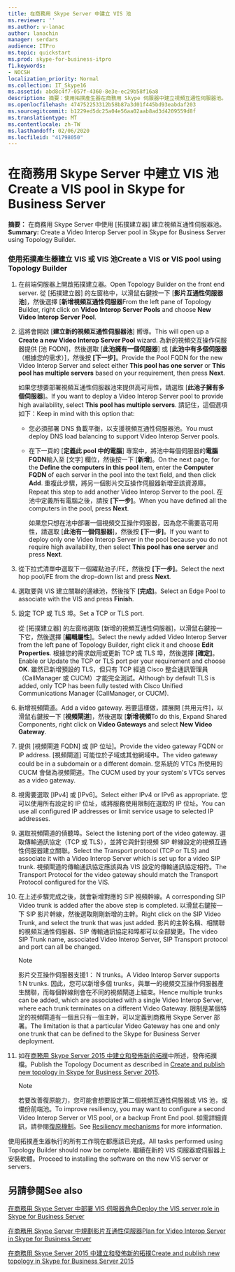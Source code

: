 ```yaml
---
title: 在商務用 Skype Server 中建立 VIS 池
ms.reviewer: ''
ms.author: v-lanac
author: lanachin
manager: serdars
audience: ITPro
ms.topic: quickstart
ms.prod: skype-for-business-itpro
f1.keywords:
- NOCSH
localization_priority: Normal
ms.collection: IT_Skype16
ms.assetid: abd8c4f7-057f-4360-8e3e-ec29b58f16a8
description: 摘要：使用拓撲產生器在商務用 Skype 伺服器中建立視頻互通性伺服器池。
ms.openlocfilehash: 474752253312b58b87a3d01f445bd93eabdaf203
ms.sourcegitcommit: b1229ed5dc25a04e56aa02aab8ad3d4209559d8f
ms.translationtype: MT
ms.contentlocale: zh-TW
ms.lasthandoff: 02/06/2020
ms.locfileid: "41798050"
---
```

# <a name="create-a-vis-pool-in-skype-for-business-server"></a><span data-ttu-id="016ea-103">在商務用 Skype Server 中建立 VIS 池</span><span class="sxs-lookup"><span data-stu-id="016ea-103">Create a VIS pool in Skype for Business Server</span></span>
 
<span data-ttu-id="016ea-104">**摘要：** 在商務用 Skype Server 中使用 [拓撲建立器] 建立視頻互通性伺服器池。</span><span class="sxs-lookup"><span data-stu-id="016ea-104">**Summary:** Create a Video Interop Server pool in Skype for Business Server using Topology Builder.</span></span>
  
### <a name="create-a-vis-or-vis-pool-using-topology-builder"></a><span data-ttu-id="016ea-105">使用拓撲產生器建立 VIS 或 VIS 池</span><span class="sxs-lookup"><span data-stu-id="016ea-105">Create a VIS or VIS pool using Topology Builder</span></span>

1. <span data-ttu-id="016ea-106">在前端伺服器上開啟拓撲建立器。</span><span class="sxs-lookup"><span data-stu-id="016ea-106">Open Topology Builder on the front end server.</span></span> <span data-ttu-id="016ea-107">從 [拓撲建立器] 的左窗格中，以滑鼠右鍵按一下 [**影片互通性伺服器池**]，然後選擇 [**新增視頻互通性伺服器**</span><span class="sxs-lookup"><span data-stu-id="016ea-107">From the left pane of Topology Builder, right click on **Video Interop Server Pools** and choose **New Video Interop Server Pool**.</span></span> 
    
2. <span data-ttu-id="016ea-108">這將會開啟 [**建立新的視頻互通性伺服器池**] 嚮導。</span><span class="sxs-lookup"><span data-stu-id="016ea-108">This will open up a **Create a new Video Interop Server Pool** wizard.</span></span> <span data-ttu-id="016ea-109">為新的視頻交互操作伺服器提供 [池 FQDN]，然後選取 [**此池擁有一個伺服器**] 或 [**此池中有多個伺服器**（根據您的需求）]，然後按 **[下一步]**。</span><span class="sxs-lookup"><span data-stu-id="016ea-109">Provide the Pool FQDN for the new Video Interop Server and select either **This pool has one server** or **This pool has multiple servers** based on your requirement, then press **Next**.</span></span>
    
    <span data-ttu-id="016ea-110">如果您想要部署視頻互通性伺服器池來提供高可用性，請選取 [**此池子擁有多個伺服器**]。</span><span class="sxs-lookup"><span data-stu-id="016ea-110">If you want to deploy a Video Interop Server pool to provide high availability, select **This pool has multiple servers**.</span></span> <span data-ttu-id="016ea-111">請記住，這個選項如下：</span><span class="sxs-lookup"><span data-stu-id="016ea-111">Keep in mind with this option that:</span></span> 
    
    - <span data-ttu-id="016ea-112">您必須部署 DNS 負載平衡，以支援視頻互通性伺服器池。</span><span class="sxs-lookup"><span data-stu-id="016ea-112">You must deploy DNS load balancing to support Video Interop Server pools.</span></span> 
    
   - <span data-ttu-id="016ea-113">在下一頁的 [**定義此 pool 中的電腦**] 專案中，將池中每個伺服器的**電腦 FQDN**輸入至 [文字] 欄位，然後按一下 [**新增**]。</span><span class="sxs-lookup"><span data-stu-id="016ea-113">On the next page, for the **Define the computers in this pool** item, enter the **Computer FQDN** of each server in the pool into the text field, and then click **Add**.</span></span> <span data-ttu-id="016ea-114">重複此步驟，將另一個影片交互操作伺服器新增至該資源庫。</span><span class="sxs-lookup"><span data-stu-id="016ea-114">Repeat this step to add another Video Interop Server to the pool.</span></span> <span data-ttu-id="016ea-115">在池中定義所有電腦之後，請按 **[下一步]**。</span><span class="sxs-lookup"><span data-stu-id="016ea-115">When you have defined all the computers in the pool, press **Next**.</span></span>
    
     <span data-ttu-id="016ea-116">如果您只想在池中部署一個視頻交互操作伺服器，因為您不需要高可用性，請選取 [**此池有一個伺服器**]，然後按 **[下一步]**。</span><span class="sxs-lookup"><span data-stu-id="016ea-116">If you want to deploy only one Video Interop Server in the pool because you do not require high availability, then select **This pool has one server** and press **Next**.</span></span>
    
3. <span data-ttu-id="016ea-117">從下拉式清單中選取下一個躍點池子/FE，然後按 **[下一步]**。</span><span class="sxs-lookup"><span data-stu-id="016ea-117">Select the next hop pool/FE from the drop-down list and press **Next**.</span></span>
    
4. <span data-ttu-id="016ea-118">選取要與 VIS 建立關聯的邊緣池，然後按下 **[完成]**。</span><span class="sxs-lookup"><span data-stu-id="016ea-118">Select an Edge Pool to associate with the VIS and press **Finish**.</span></span>
    
5. <span data-ttu-id="016ea-119">設定 TCP 或 TLS 埠。</span><span class="sxs-lookup"><span data-stu-id="016ea-119">Set a TCP or TLS port.</span></span>
    
    <span data-ttu-id="016ea-120">從 [拓撲建立器] 的左窗格選取 [新增的視頻互通性伺服器]，以滑鼠右鍵按一下它，然後選擇 [**編輯屬性**]。</span><span class="sxs-lookup"><span data-stu-id="016ea-120">Select the newly added Video Interop Server from the left pane of Topology Builder, right click it and choose **Edit Properties**.</span></span> <span data-ttu-id="016ea-121">根據您的需求啟用或更新 TCP 或 TLS 埠，然後選擇 **[確定]**。</span><span class="sxs-lookup"><span data-stu-id="016ea-121">Enable or Update the TCP or TLS port per your requirement and choose **OK**.</span></span> <span data-ttu-id="016ea-122">雖然已新增預設的 TLS，但只有 TCP 經過 Cisco 整合通訊管理員（CallManager 或 CUCM）才能完全測試。</span><span class="sxs-lookup"><span data-stu-id="016ea-122">Although by default TLS is added, only TCP has been fully tested with Cisco Unified Communications Manager (CallManager, or CUCM).</span></span>
    
6. <span data-ttu-id="016ea-123">新增視頻閘道。</span><span class="sxs-lookup"><span data-stu-id="016ea-123">Add a video gateway.</span></span> <span data-ttu-id="016ea-124">若要這樣做，請展開 [共用元件]，以滑鼠右鍵按一下 [**視頻閘道**]，然後選取 [**新增視頻**</span><span class="sxs-lookup"><span data-stu-id="016ea-124">To do this, Expand Shared Components, right click on **Video Gateways** and select **New Video Gateway**.</span></span>
    
7. <span data-ttu-id="016ea-125">提供 [視頻閘道 FQDN] 或 [IP 位址]。</span><span class="sxs-lookup"><span data-stu-id="016ea-125">Provide the video gateway FQDN or IP address.</span></span> <span data-ttu-id="016ea-126">[視頻閘道] 可能位於子域或其他網域中。</span><span class="sxs-lookup"><span data-stu-id="016ea-126">The video gateway could be in a subdomain or a different domain.</span></span> <span data-ttu-id="016ea-127">您系統的 VTCs 所使用的 CUCM 會做為視頻閘道。</span><span class="sxs-lookup"><span data-stu-id="016ea-127">The CUCM used by your system's VTCs serves as a video gateway.</span></span>
    
8. <span data-ttu-id="016ea-128">視需要選取 [IPv4] 或 [IPv6]。</span><span class="sxs-lookup"><span data-stu-id="016ea-128">Select either IPv4 or IPv6 as appropriate.</span></span> <span data-ttu-id="016ea-129">您可以使用所有設定的 IP 位址，或將服務使用限制在選取的 IP 位址。</span><span class="sxs-lookup"><span data-stu-id="016ea-129">You can use all configured IP addresses or limit service usage to selected IP addresses.</span></span>
    
9. <span data-ttu-id="016ea-130">選取視頻閘道的偵聽埠。</span><span class="sxs-lookup"><span data-stu-id="016ea-130">Select the listening port of the video gateway.</span></span> <span data-ttu-id="016ea-131">選取傳輸通訊協定（TCP 或 TLS），並將它與針對視頻 SIP 幹線設定的視頻互通性伺服器建立關聯。</span><span class="sxs-lookup"><span data-stu-id="016ea-131">Select the Transport protocol (TCP or TLS) and associate it with a Video Interop Server which is set up for a video SIP trunk.</span></span> <span data-ttu-id="016ea-132">視頻閘道的傳輸通訊協定應該與為 VIS 設定的傳輸通訊協定相符。</span><span class="sxs-lookup"><span data-stu-id="016ea-132">The Transport Protocol for the video gateway should match the Transport Protocol configured for the VIS.</span></span>
    
10. <span data-ttu-id="016ea-133">在上述步驟完成之後，就會新增對應的 SIP 視頻幹線。</span><span class="sxs-lookup"><span data-stu-id="016ea-133">A corresponding SIP Video trunk is added after the above step is completed.</span></span> <span data-ttu-id="016ea-134">以滑鼠右鍵按一下 SIP 影片幹線，然後選取剛剛新增的主幹。</span><span class="sxs-lookup"><span data-stu-id="016ea-134">Right click on the SIP Video Trunk, and select the trunk that was just added.</span></span> <span data-ttu-id="016ea-135">影片的主幹名稱、相關聯的視頻互通性伺服器、SIP 傳輸通訊協定和埠都可以全部變更。</span><span class="sxs-lookup"><span data-stu-id="016ea-135">The video SIP Trunk name, associated Video Interop Server, SIP Transport protocol and port can all be changed.</span></span> 
    
    > [!NOTE]
    >  <span data-ttu-id="016ea-136">影片交互操作伺服器支援1： N trunks。</span><span class="sxs-lookup"><span data-stu-id="016ea-136">A Video Interop Server supports 1:N trunks.</span></span> <span data-ttu-id="016ea-137">因此，您可以新增多個 trunks，與單一的視頻交互操作伺服器產生關聯，而每個幹線則會在不同的視頻閘道上結束。</span><span class="sxs-lookup"><span data-stu-id="016ea-137">Hence multiple trunks can be added, which are associated with a single Video Interop Server, where each trunk terminates on a different Video Gateway.</span></span> <span data-ttu-id="016ea-138">限制是某個特定的視頻閘道有一個且只有一個主幹，可以定義到商務用 Skype Server 部署。</span><span class="sxs-lookup"><span data-stu-id="016ea-138">The limitation is that a particular Video Gateway has one and only one trunk that can be defined to the Skype for Business Server deployment.</span></span>
  
11. <span data-ttu-id="016ea-139">如在[商務用 Skype Server 2015 中建立和發佈新的拓撲](../../deploy/install/create-and-publish-new-topology.md)中所述，發佈拓撲檔。</span><span class="sxs-lookup"><span data-stu-id="016ea-139">Publish the Topology Document as described in [Create and publish new topology in Skype for Business Server 2015](../../deploy/install/create-and-publish-new-topology.md).</span></span>
    
    > [!NOTE]
    > <span data-ttu-id="016ea-140">若要改善復原能力，您可能會想要設定第二個視頻互通性伺服器或 VIS 池，或備份前端池。</span><span class="sxs-lookup"><span data-stu-id="016ea-140">To improve resiliency, you may want to configure a second Video Interop Server or VIS pool, or a backup Front End pool.</span></span> <span data-ttu-id="016ea-141">如需詳細資訊，請參閱[復原機制](../../plan-your-deployment/video-interop-server.md#resiliency)。</span><span class="sxs-lookup"><span data-stu-id="016ea-141">See [Resiliency mechanisms](../../plan-your-deployment/video-interop-server.md#resiliency) for more information.</span></span>
  
<span data-ttu-id="016ea-142">使用拓撲產生器執行的所有工作現在都應該已完成。</span><span class="sxs-lookup"><span data-stu-id="016ea-142">All tasks performed using Topology Builder should now be complete.</span></span> <span data-ttu-id="016ea-143">繼續在新的 VIS 伺服器或伺服器上安裝軟體。</span><span class="sxs-lookup"><span data-stu-id="016ea-143">Proceed to installing the software on the new VIS server or servers.</span></span>
## <a name="see-also"></a><span data-ttu-id="016ea-144">另請參閱</span><span class="sxs-lookup"><span data-stu-id="016ea-144">See also</span></span>

[<span data-ttu-id="016ea-145">在商務用 Skype Server 中部署 VIS 伺服器角色</span><span class="sxs-lookup"><span data-stu-id="016ea-145">Deploy the VIS server role in Skype for Business Server</span></span>](deploy-the-vis-server-role.md)

[<span data-ttu-id="016ea-146">在商務用 Skype Server 中規劃影片互通性伺服器</span><span class="sxs-lookup"><span data-stu-id="016ea-146">Plan for Video Interop Server in Skype for Business Server</span></span>](../../plan-your-deployment/video-interop-server.md)
  
[<span data-ttu-id="016ea-147">在商務用 Skype Server 2015 中建立和發佈新的拓撲</span><span class="sxs-lookup"><span data-stu-id="016ea-147">Create and publish new topology in Skype for Business Server 2015</span></span>](../../deploy/install/create-and-publish-new-topology.md)
